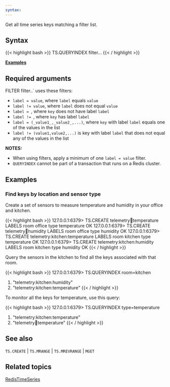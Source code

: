 ```yaml
---
syntax: 
---
```


Get all time series keys matching a filter list.

## Syntax

{{< highlight bash >}}
TS.QUERYINDEX filter...
{{< / highlight >}}

[**Examples**](#examples)

## Required arguments

FILTER filter..` uses these filters:

  - `label = value`, where `label` equals `value`
  - `label != value`, where `label` does not equal `value`
  - `label = `, where `key` does not have label `label`
  - `label != `, where `key` has label `label`
  - `label = (_value1_,_value2_,...)`, where `key` with label `label` equals one of the values in the list
  - `label != (value1,value2,...)` is key with label `label` that does not equal any of the values in the list

**NOTES:** 
 - When using filters, apply a minimum of one `label = value` filter. 
 - `QUERYINDEX` cannot be part of a transaction that runs on a Redis cluster.

## Examples

### Find keys by location and sensor type

Create a set of sensors to measure temperature and humidity in your office and kitchen.

{{< highlight bash >}}
127.0.0.1:6379> TS.CREATE telemetry:office:temperature LABELS room office type temperature
OK
127.0.0.1:6379> TS.CREATE telemetry:office:humidity LABELS room office type humidity
OK
127.0.0.1:6379> TS.CREATE telemetry:kitchen:temperature LABELS room kitchen type temperature
OK
127.0.0.1:6379> TS.CREATE telemetry:kitchen:humidity LABELS room kitchen type humidity
OK
{{< / highlight >}}

Query the sensors in the kitchen to find all the keys associated with that room. 

{{< highlight bash >}}
127.0.0.1:6379> TS.QUERYINDEX room=kitchen
1) "telemetry:kitchen:humidity"
2) "telemetry:kitchen:temperature"
{{< / highlight >}}

To monitor all the keys for temperature, use this query:

{{< highlight bash >}}
127.0.0.1:6379> TS.QUERYINDEX type=temperature
1) "telemetry:kitchen:temperature"
2) "telemetry:office:temperature"
{{< / highlight >}}

## See also

`TS.CREATE` | `TS.MRANGE` | `TS.MREVRANGE` | `MGET`

## Related topics

[RedisTimeSeries](/docs/stack/timeseries)
